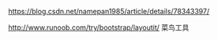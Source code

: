 https://blog.csdn.net/namepan1985/article/details/78343397/


http://www.runoob.com/try/bootstrap/layoutit/
菜鸟工具

